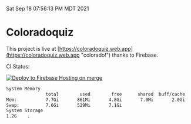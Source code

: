 Sat Sep 18 07:56:13 PM MDT 2021

# Coloradoquiz


This project is live at [https://coloradoquiz.web.app](https://coloradoquiz.web.app "colorado!") thanks to Firebase.

CI Status: 

[![Deploy to Firebase Hosting on merge](https://github.com/teamkushal/coloradoquiz/actions/workflows/firebase-hosting-merge.yml/badge.svg)](https://github.com/teamkushal/coloradoquiz/actions/workflows/firebase-hosting-merge.yml)

```bash
System Memory
               total        used        free      shared  buff/cache   available
Mem:           7.7Gi       861Mi       4.8Gi       7.0Mi       2.0Gi       6.4Gi
Swap:          7.6Gi       529Mi       7.1Gi
System Storage
1.2G	.
```
```bash
